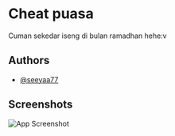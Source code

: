 
# Cheat puasa

Cuman sekedar iseng di bulan ramadhan hehe:v

## Authors

- [@seeyaa77](https://www.github.com/seeyaa77)


## Screenshots

![App Screenshot](**![ssjpg](https://github.com/Seeyaa77/Cheat-Puasa/assets/120937862/09ddcf11-d34a-4c12-93c5-d19ea8cf40aa)**)

